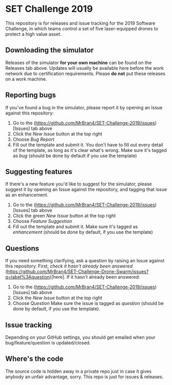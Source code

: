 # SET Challenge 2019
This repository is for releases and issue tracking for the 2019 Software Challenge, in which teams control a set of five laser-equipped drones to protect a high value asset.

## Downloading the simulator
Releases of the simulator **for your own machine** can be found on the Releases tab above. Updates will usually be available here before the work network due to certification requirements. Please **do not** put these releases on a work machine.

## Reporting bugs
If you've found a bug in the simulator, please report it by opening an Issue against this repository:
1. Go to the (https://github.com/MrBran4/SET-Challenge-2019/issues)[Issues] tab above
2. Click the *New Issue* button at the top right
3. Choose *Bug Report*
4. Fill out the template and submit it.
You don't have to fill out every detail of the template, as long as it's clear what's wrong.
Make sure it's tagged as *bug* (should be done by default if you use the template)

## Suggesting features
If there's a new feature you'd like to suggest for the simulator, please suggest it by opening an Issue against the repository, and tagging that issue as an enhancement.
1. Go to the (https://github.com/MrBran4/SET-Challenge-2019/issues)[Issues] tab above
2. Click the green *New Issue* button at the top right
3. Choose *Feature Suggestion*
4. Fill out the template and submit it.
Make sure it's tagged as *enhancement* (should be done by default, if you use the template)

## Questions
If you need something clarifying, ask a question by raising an Issue against this repository.
First, *check it hasn't already been answered* (https://github.com/MrBran4/SET-Challenge-Drone-Swarm/issues?q=label%3Aquestion)[here].
If it hasn't already been answered:
1. Go to the (https://github.com/MrBran4/SET-Challenge-2019/issues)[Issues] tab above
2. Click the *New Issue* button at the top right
3. Choose *Question*
Make sure the issue is tagged as *question* (should be done by default, if you use the template).

## Issue tracking
Depending on your GitHub settings, you should get emailed when your bug/feature/question is updated/closed.

## Where's the code
The source code is hidden away in a private repo just in case it gives anybody an unfair advantage, sorry. This repo is just for issues & releases.
